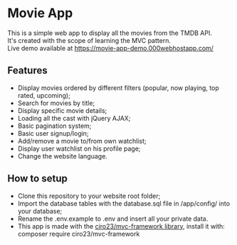 # Movie App
This is a simple web app to display all the movies from the TMDB API.<br>
It's created with the scope of learning the MVC pattern.<br>
Live demo available at https://movie-app-demo.000webhostapp.com/

## Features
- Display movies ordered by different filters (popular, now playing, top rated, upcoming);
- Search for movies by title;
- Display specific movie details;
- Loading all the cast with jQuery AJAX;
- Basic pagination system;
- Basic user signup/login;
- Add/remove a movie to/from own watchlist;
- Display user watchlist on his profile page;
- Change the website language.

## How to setup
- Clone this repository to your website root folder;
- Import the database tables with the database.sql file in /app/config/ into your database;
- Rename the .env.example to .env and insert all your private data.
- This app is made with the [ciro23/mvc-framework library](https://github.com/Ciro23/mvc-framework), install it with: composer require ciro23/mvc-framework
